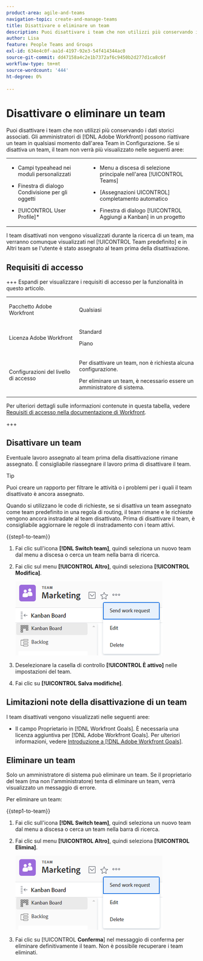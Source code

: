 ```yaml
---
product-area: agile-and-teams
navigation-topic: create-and-manage-teams
title: Disattivare o eliminare un team
description: Puoi disattivare i team che non utilizzi più conservando i dati storici associati. Gli amministratori di Adobe Workfront possono riattivare un team in qualsiasi momento dall’area Team di Configurazione.
author: Lisa
feature: People Teams and Groups
exl-id: 634e4c0f-aa1d-4197-92e3-54f414344ac0
source-git-commit: dd47158a4c2e1b7372af6c9450b2d277d1ca8c6f
workflow-type: tm+mt
source-wordcount: '444'
ht-degree: 0%

---
```


# Disattivare o eliminare un team

Puoi disattivare i team che non utilizzi più conservando i dati storici associati. Gli amministratori di [!DNL Adobe Workfront] possono riattivare un team in qualsiasi momento dall&#39;area Team in Configurazione. Se si disattiva un team, il team non verrà più visualizzato nelle seguenti aree:

<table style="table-layout:auto"> 
 <col> 
 <col> 
 <tbody> 
  <tr> 
   <td> 
    <ul> 
     <li> <p>Campi typeahead nei moduli personalizzati</p> </li> 
    </ul> 
    <ul> 
     <li> <p>Finestra di dialogo Condivisione per gli oggetti</p> </li> 
     <li> <p>[!UICONTROL User Profile]*</p> </li> 
    </ul> </td> 
   <td> 
    <ul> 
     <li> <p>Menu a discesa di selezione principale nell'area [!UICONTROL Teams]</p> </li> 
     <li> <p>[Assegnazioni UICONTROL] completamento automatico</p> </li> 
     <li> <p>Finestra di dialogo [!UICONTROL Aggiungi a Kanban] in un progetto</p> </li> 
    </ul> </td> 
  </tr> 
 </tbody> 
</table>

I team disattivati non vengono visualizzati durante la ricerca di un team, ma verranno comunque visualizzati nel [!UICONTROL Team predefinito] e in Altri team se l&#39;utente è stato assegnato al team prima della disattivazione.

## Requisiti di accesso

+++ Espandi per visualizzare i requisiti di accesso per la funzionalità in questo articolo.

<table style="table-layout:auto"> 
 <col> 
 <col> 
 <tbody> 
  <tr data-mc-conditions=""> 
   <td role="rowheader"> <p>Pacchetto Adobe Workfront</p> </td> 
   <td>Qualsiasi</td> 
  </tr> 
  <tr> 
   <td role="rowheader">Licenza Adobe Workfront</td> 
   <td>
   <p>Standard</p>
   <p>Piano</p></td>
  </tr> 
  <tr>
   <td>Configurazioni del livello di accesso</td>
   <td><p>Per disattivare un team, non è richiesta alcuna configurazione.</p>
   <p>Per eliminare un team, è necessario essere un amministratore di sistema.</p></td>
  </tr>
 </tbody> 
</table>

Per ulteriori dettagli sulle informazioni contenute in questa tabella, vedere [Requisiti di accesso nella documentazione di Workfront](/help/quicksilver/administration-and-setup/add-users/access-levels-and-object-permissions/access-level-requirements-in-documentation.md).

+++

## Disattivare un team

Eventuale lavoro assegnato al team prima della disattivazione rimane assegnato. È consigliabile riassegnare il lavoro prima di disattivare il team.

>[!TIP]
>
>Puoi creare un rapporto per filtrare le attività o i problemi per i quali il team disattivato è ancora assegnato.

Quando si utilizzano le code di richieste, se si disattiva un team assegnato come team predefinito in una regola di routing, il team rimane e le richieste vengono ancora instradate al team disattivato. Prima di disattivare il team, è consigliabile aggiornare le regole di instradamento con i team attivi.

{{step1-to-team}}

1. Fai clic sull&#39;icona **[!DNL Switch team]**, quindi seleziona un nuovo team dal menu a discesa o cerca un team nella barra di ricerca.
1. Fai clic sul menu **[!UICONTROL Altro]**, quindi seleziona **[!UICONTROL Modifica]**.

   ![](assets/edit-team-settings.png)

1. Deselezionare la casella di controllo **[!UICONTROL È attivo]** nelle impostazioni del team.
1. Fai clic su **[!UICONTROL Salva modifiche]**.

## Limitazioni note della disattivazione di un team

I team disattivati vengono visualizzati nelle seguenti aree:

* Il campo Proprietario in [!DNL Workfront Goals]. È necessaria una licenza aggiuntiva per [!DNL Adobe Workfront Goals]. Per ulteriori informazioni, vedere [Introduzione a [!DNL Adobe Workfront Goals]](../../workfront-goals/goal-management/getting-started-with-wf-goals.md).

## Eliminare un team

Solo un amministratore di sistema può eliminare un team. Se il proprietario del team (ma non l&#39;amministratore) tenta di eliminare un team, verrà visualizzato un messaggio di errore.

Per eliminare un team:

{{step1-to-team}}

1. Fai clic sull&#39;icona **[!DNL Switch team]**, quindi seleziona un nuovo team dal menu a discesa o cerca un team nella barra di ricerca.
1. Fai clic sul menu **[!UICONTROL Altro]**, quindi seleziona **[!UICONTROL Elimina]**.

   ![](assets/edit-team-settings.png)

1. Fai clic su [!UICONTROL **Conferma**] nel messaggio di conferma per eliminare definitivamente il team. Non è possibile recuperare i team eliminati.
